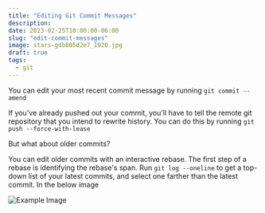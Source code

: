 ```yaml
---
title: "Editing Git Commit Messages"
description:
date: 2023-02-25T10:00:00-06:00
slug: "edit-commit-messages"
image: stars-gdb805d2e7_1920.jpg
draft: true
tags:
  - git
---
```


You can edit your most recent commit message by running `git commit --amend`

If you've already pushed out your commit, you'll have to tell the remote git repository that you intend to rewrite history. You can do this by running `git push --force-with-lease`

But what about older commits? 

You can edit older commits with an interactive rebase. The first step of a rebase is identifying the rebase's span. Run `git log --oneline` to get a top-down list of your latest commits, and select one farther than the latest commit. In the below image

![Example Image](bruh.jpg)
